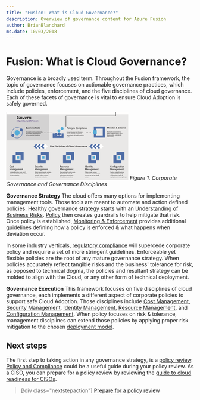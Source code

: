 ```yaml
---
title: "Fusion: What is Cloud Governance?"
description: Overview of governance content for Azure Fusion
author: BrianBlanchard
ms.date: 10/03/2018
---
```


# Fusion: What is Cloud Governance?

Governance is a broadly used term. Throughout the Fusion framework, the topic of governance focuses on actionable governance practices, which include policies, enforcement, and the five disciplines of cloud governance. Each of these facets of governance is vital to ensure Cloud Adoption is safely governed.

![Corporate Governance and Governance Disciplines](../_images/operational-transformation-govern.png)
*Figure 1. Corporate Governance and Governance Disciplines*

**Governance Strategy** The cloud offers many options for implementing management tools. Those tools are meant to automate and action defined policies. Healthy governance strategy starts with an [Understanding of Business Risks](policy-compliance/understanding-business-risk.md). [Policy](policy-compliance/overview.md) then creates guardrails to help mitigate that risk. Once policy is established, [Monitoring & Enforcement](monitoring-enforcement/overview.md) provides additional guidelines defining how a policy is enforced & what happens when deviation occur.

In some industry verticals, [regulatory compliance](policy-compliance/what-is-regulatory-compliance.md) will supercede corporate policy and require a set of more stringent guidelines. Enforceable yet flexible policies are the root of any mature governance strategy. When policies accurately reflect tangible risks and the business' tolerance for risk, as opposed to technical dogma, the policies and resultant strategy can be molded to align with the Cloud, or any other form of technical deployment.

**Governance Execution** This framework focuses on five disciplines of cloud governance, each implements a different aspect of corporate policies to support safe Cloud Adoption. Those disciplines include [Cost Management](cost-management/overview.md), [Security Management](security-management/overview.md), [Identity Management](identity-management/overview.md), [Resource Management](resource-management/overview.md), and [Configuration Management](configuration-management/overview.md). When policy focuses on risk & tolerance, management disciplines can extend those policies by applying proper risk mitigation to the chosen [deployment model](../getting-started/cloud-deployment-models.md).

## Next steps

The first step to taking action in any governance strategy, is a [policy review](policy-compliance/what-is-a-cloud-policy-review.md). [Policy and Compliance](policy-compliance/overview.md) could be a useful guide during your policy review. As a CISO, you can prepare for a policy review by reviewing the [guide to cloud readiness for CISOs](how-can-a-ciso-prepare-for-the-cloud.md).

> [!div class="nextstepaction"]
> [Prepare for a policy review](policy-compliance/what-is-a-cloud-policy-review.md)